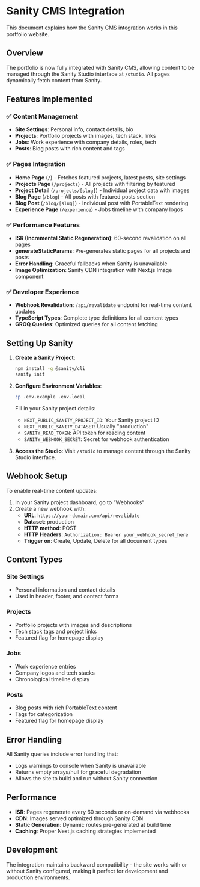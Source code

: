 # Sanity CMS Integration

This document explains how the Sanity CMS integration works in this portfolio website.

## Overview

The portfolio is now fully integrated with Sanity CMS, allowing content to be managed through the Sanity Studio interface at `/studio`. All pages dynamically fetch content from Sanity.

## Features Implemented

### ✅ Content Management
- **Site Settings**: Personal info, contact details, bio
- **Projects**: Portfolio projects with images, tech stack, links
- **Jobs**: Work experience with company details, roles, tech
- **Posts**: Blog posts with rich content and tags

### ✅ Pages Integration
- **Home Page** (`/`) - Fetches featured projects, latest posts, site settings
- **Projects Page** (`/projects`) - All projects with filtering by featured
- **Project Detail** (`/projects/[slug]`) - Individual project data with images
- **Blog Page** (`/blog`) - All posts with featured posts section
- **Blog Post** (`/blog/[slug]`) - Individual post with PortableText rendering
- **Experience Page** (`/experience`) - Jobs timeline with company logos

### ✅ Performance Features
- **ISR (Incremental Static Regeneration)**: 60-second revalidation on all pages
- **generateStaticParams**: Pre-generates static pages for all projects and posts
- **Error Handling**: Graceful fallbacks when Sanity is unavailable
- **Image Optimization**: Sanity CDN integration with Next.js Image component

### ✅ Developer Experience
- **Webhook Revalidation**: `/api/revalidate` endpoint for real-time content updates
- **TypeScript Types**: Complete type definitions for all content types
- **GROQ Queries**: Optimized queries for all content fetching

## Setting Up Sanity

1. **Create a Sanity Project**:
   ```bash
   npm install -g @sanity/cli
   sanity init
   ```

2. **Configure Environment Variables**:
   ```bash
   cp .env.example .env.local
   ```
   
   Fill in your Sanity project details:
   - `NEXT_PUBLIC_SANITY_PROJECT_ID`: Your Sanity project ID
   - `NEXT_PUBLIC_SANITY_DATASET`: Usually "production"
   - `SANITY_READ_TOKEN`: API token for reading content
   - `SANITY_WEBHOOK_SECRET`: Secret for webhook authentication

3. **Access the Studio**:
   Visit `/studio` to manage content through the Sanity Studio interface.

## Webhook Setup

To enable real-time content updates:

1. In your Sanity project dashboard, go to "Webhooks"
2. Create a new webhook with:
   - **URL**: `https://your-domain.com/api/revalidate`
   - **Dataset**: production
   - **HTTP method**: POST
   - **HTTP Headers**: `Authorization: Bearer your_webhook_secret_here`
   - **Trigger on**: Create, Update, Delete for all document types

## Content Types

### Site Settings
- Personal information and contact details
- Used in header, footer, and contact forms

### Projects
- Portfolio projects with images and descriptions
- Tech stack tags and project links
- Featured flag for homepage display

### Jobs
- Work experience entries
- Company logos and tech stacks
- Chronological timeline display

### Posts
- Blog posts with rich PortableText content
- Tags for categorization
- Featured flag for homepage display

## Error Handling

All Sanity queries include error handling that:
- Logs warnings to console when Sanity is unavailable
- Returns empty arrays/null for graceful degradation
- Allows the site to build and run without Sanity connection

## Performance

- **ISR**: Pages regenerate every 60 seconds or on-demand via webhooks
- **CDN**: Images served optimized through Sanity CDN
- **Static Generation**: Dynamic routes pre-generated at build time
- **Caching**: Proper Next.js caching strategies implemented

## Development

The integration maintains backward compatibility - the site works with or without Sanity configured, making it perfect for development and production environments.
